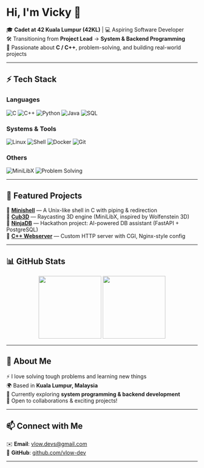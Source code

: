# Hi, I'm Vicky 👋

🎓 **Cadet at 42 Kuala Lumpur (42KL)** | 💻 Aspiring Software Developer  
🛠️ Transitioning from **Project Lead** → **System & Backend Programming**  
🚀 Passionate about **C / C++**, problem-solving, and building real-world projects  

---

## ⚡ Tech Stack

### Languages
![C](https://img.shields.io/badge/C-A8B9CC?style=for-the-badge&logo=c&logoColor=white)
![C++](https://img.shields.io/badge/C++-00599C?style=for-the-badge&logo=cplusplus&logoColor=white)
![Python](https://img.shields.io/badge/Python-3776AB?style=for-the-badge&logo=python&logoColor=white)
![Java](https://img.shields.io/badge/Java-007396?style=for-the-badge&logo=openjdk&logoColor=white)
![SQL](https://img.shields.io/badge/SQL-4479A1?style=for-the-badge&logo=postgresql&logoColor=white)

### Systems & Tools
![Linux](https://img.shields.io/badge/Linux-FCC624?style=for-the-badge&logo=linux&logoColor=black)
![Shell](https://img.shields.io/badge/Shell_Script-121011?style=for-the-badge&logo=gnu-bash&logoColor=white)
![Docker](https://img.shields.io/badge/Docker-2496ED?style=for-the-badge&logo=docker&logoColor=white)
![Git](https://img.shields.io/badge/Git-F05032?style=for-the-badge&logo=git&logoColor=white)

### Others
![MiniLibX](https://img.shields.io/badge/MiniLibX-000000?style=for-the-badge&logo=xorg&logoColor=white)
![Problem Solving](https://img.shields.io/badge/Problem%20Solving-4285F4?style=for-the-badge&logo=google&logoColor=white)

---

## 📌 Featured Projects

🔹 **[Minishell](#)** — A Unix-like shell in C with piping & redirection  
🔹 **[Cub3D](#)** — Raycasting 3D engine (MiniLibX, inspired by Wolfenstein 3D)  
🔹 **[NinjaDB](#)** — Hackathon project: AI-powered DB assistant (FastAPI + PostgreSQL)  
🔹 **[C++ Webserver](#)** — Custom HTTP server with CGI, Nginx-style config  

---

## 📊 GitHub Stats

<p align="center">
  <img src="https://github-readme-stats.vercel.app/api?username=vlow-dev&show_icons=true&theme=tokyonight" height="165"/>
  <img src="https://github-readme-stats.vercel.app/api/top-langs/?username=vlow-dev&layout=compact&theme=tokyonight" height="165"/>
</p>

---

## 🌱 About Me

⚡ I love solving tough problems and learning new things  
🌍 Based in **Kuala Lumpur, Malaysia**  
📖 Currently exploring **system programming & backend development**  
🤝 Open to collaborations & exciting projects!  

---

## 📫 Connect with Me

✉️ **Email**: vlow.devs@gmail.com  
📎 **GitHub**: [github.com/vlow-dev](https://github.com/vlow-dev)  

---
